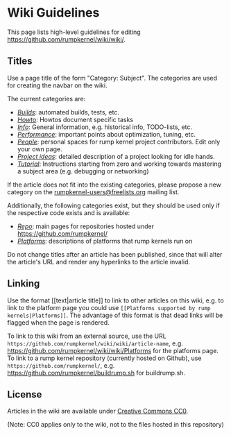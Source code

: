 Wiki Guidelines
===============

This page lists high-level guidelines for editing https://github.com/rumpkernel/wiki/wiki/.


Titles
------

Use a page title of the form "Category: Subject".  The categories are
used for creating the navbar on the wiki.

The current categories are:

* _[Builds](https://github.com/rumpkernel/wiki/wiki/Builds)_: automated builds, tests, etc.
* _[Howto](https://github.com/rumpkernel/wiki/wiki/Howto)_: Howtos document specific tasks
* _[Info](https://github.com/rumpkernel/wiki/wiki/Info)_: General information, e.g. historical info, TODO-lists, etc.
* _[Performance](https://github.com/rumpkernel/wiki/wiki/Performance)_: important points about optimization, tuning, etc.
* _[People](https://github.com/rumpkernel/wiki/wiki/People)_: personal spaces for rump kernel project contributors.  Edit only your own page.
* _[Project ideas](https://github.com/rumpkernel/wiki/wiki/Project-Ideas)_: detailed description of a project looking for idle hands.
* _[Tutorial](https://github.com/rumpkernel/wiki/wiki/Tutorial)_: Instructions starting from zero and working towards mastering a subject area (e.g. debugging or networking)

If the article does not fit into the existing categories, please propose
a new category on the rumpkernel-users@freelists.org mailing list.

Additionally, the following categories exist, but they should be used
only if the respective code exists and is available:

* _[Repo](https://github.com/rumpkernel/wiki/wiki/Repo)_: main pages for repositories hosted under https://github.com/rumpkernel/
* _[Platforms](https://github.com/rumpkernel/wiki/wiki/Platforms)_: descriptions of platforms that rump kernels run on

Do not change titles after an article has been published, since that will
alter the article's URL and render any hyperlinks to the article invalid.


Linking
-------

Use the format \[\[text|article title\]\] to link to other articles on this wiki,
e.g. to link to the platform page you could use
`[[Platforms supported by rump kernels|Platforms]]`.
The advantage of this format is that dead links will be flagged when
the page is rendered.

To link to this wiki from an external source, use the URL `https://github.com/rumpkernel/wiki/wiki/article-name`,
e.g. https://github.com/rumpkernel/wiki/wiki/Platforms for the platforms page.
To link to a rump kernel repository (currently hosted on Github), use `https://github.com/rumpkernel/`, e.g. https://github.com/rumpkernel/buildrump.sh for buildrump.sh.


License
-------

Articles in the wiki are available under
[Creative Commons CC0](https://creativecommons.org/publicdomain/zero/1.0/).

(Note: CC0 applies only to the wiki, not to the files hosted in this repository)
